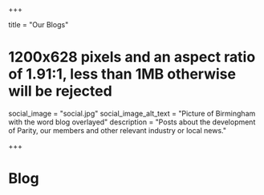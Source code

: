 +++

title = "Our Blogs"
# 1200x628 pixels and an aspect ratio of 1.91:1, less than 1MB otherwise will be rejected
social_image = "social.jpg"
social_image_alt_text = "Picture of Birmingham with the word blog overlayed"
description = "Posts about the development of Parity, our members and other relevant industry or local news."

+++

# Blog
